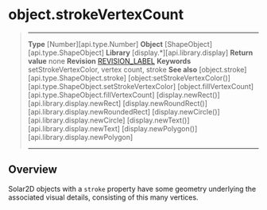 # object.strokeVertexCount

> --------------------- ------------------------------------------------------------------------------------------
> __Type__              [Number][api.type.Number]
> __Object__            [ShapeObject][api.type.ShapeObject]
> __Library__           [display.*][api.library.display]
> __Return value__      none
> __Revision__          [REVISION_LABEL](REVISION_URL)
> __Keywords__          setStrokeVertexColor, vertex count, stroke
> __See also__         [object.stroke][api.type.ShapeObject.stroke]
                                  [object:setStrokeVertexColor()][api.type.ShapeObject.setStrokeVertexColor]
>                                [object.fillVertexCount][api.type.ShapeObject.fillVertexCount]
>                                [display.newRect()][api.library.display.newRect]
>                                [display.newRoundRect()][api.library.display.newRoundedRect]
>                                [display.newCircle()][api.library.display.newCircle]
>                                [display.newText()][api.library.display.newText]
>                                [display.newPolygon()][api.library.display.newPolygon]
> --------------------- ------------------------------------------------------------------------------------------


## Overview

Solar2D objects with a `stroke` property have some geometry underlying the associated visual details, consisting of this many vertices.
